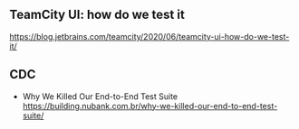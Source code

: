 
## TeamCity UI: how do we test it
https://blog.jetbrains.com/teamcity/2020/06/teamcity-ui-how-do-we-test-it/


## CDC
+ Why We Killed Our End-to-End Test Suite https://building.nubank.com.br/why-we-killed-our-end-to-end-test-suite/
